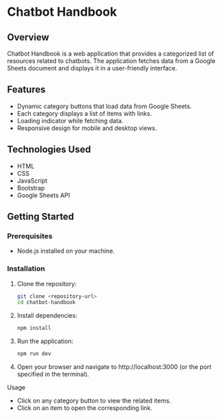 # Chatbot Handbook

## Overview
Chatbot Handbook is a web application that provides a categorized list of resources related to chatbots. The application fetches data from a Google Sheets document and displays it in a user-friendly interface.

## Features
- Dynamic category buttons that load data from Google Sheets.
- Each category displays a list of items with links.
- Loading indicator while fetching data.
- Responsive design for mobile and desktop views.

## Technologies Used
- HTML
- CSS
- JavaScript
- Bootstrap
- Google Sheets API

## Getting Started

### Prerequisites
- Node.js installed on your machine.

### Installation
1. Clone the repository:
   ```bash
   git clone <repository-url>
   cd chatbot-handbook
2. Install dependencies:
   ```bash
   npm install

3. Run the application:
   ```bash
   npm run dev

4. Open your browser and navigate to http://localhost:3000 (or the port specified in the terminal).

Usage
- Click on any category button to view the related items.
- Click on an item to open the corresponding link.
